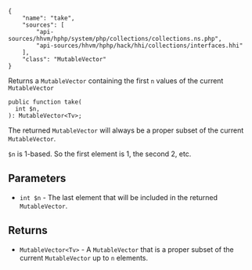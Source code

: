 ``` yamlmeta
{
    "name": "take",
    "sources": [
        "api-sources/hhvm/hphp/system/php/collections/collections.ns.php",
        "api-sources/hhvm/hphp/hack/hhi/collections/interfaces.hhi"
    ],
    "class": "MutableVector"
}
```




Returns a ` MutableVector ` containing the first `` n `` values of the current
``` MutableVector ```




``` Hack
public function take(
  int $n,
): MutableVector<Tv>;
```




The returned ` MutableVector ` will always be a proper subset of the current
`` MutableVector ``.




` $n ` is 1-based. So the first element is 1, the second 2, etc.




## Parameters




+ ` int $n ` - The last element that will be included in the returned
  `` MutableVector ``.




## Returns




* ` MutableVector<Tv> ` - A `` MutableVector `` that is a proper subset of the current
  ``` MutableVector ``` up to ```` n ```` elements.
<!-- HHAPIDOC -->
